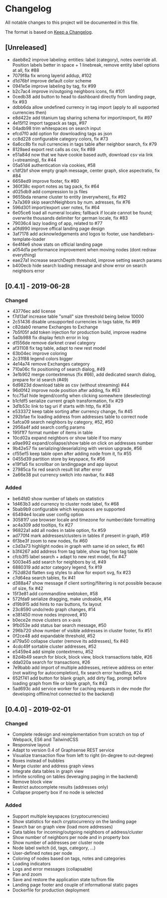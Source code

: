 # Changelog
All notable changes to this project will be documented in this file.

The format is based on [Keep a Changelog](https://keepachangelog.com/en/1.0.0/).

## [Unreleased]

* daeb8e2 improve labeling: entities: label (category), notes override all. Position labels better in space + 1 linebreak, remove entity label options at all, fix #88
* 7079f8a fix wrong layerid addup, #102
* d1d76bf improve default color scheme
* 0941e5e improve labeling by tag, fix #99
* b2c7ac4 improve in/outgoing neighbors icons, fix #101
* 0cedb38 add button to head to dashboard directly from landing page, fix #93
* ddbb6da allow undefined currency in tag import (apply to all supported currencies then)
* e8d422e add titanium tag sharing schema for import/export, fix #97
* 4e15f12 import tagpack as tags, #97
* 04adb98 trim whitespaces on search input
* efcd7f0 add option for downloading tags as json
* cc8d228 configurable category colors, fix #73
* 6a6cc8b fix null currencies in tags table after neighbor search, fix #79
* 8129aed export rest calls as csv, fix #89
* e51a84d now that we have cookie based auth, download csv via link (=streaming), fix #44
* 05a51d4 authentication via cookies, #58
* c1df2bf show empty graph message, center graph, slice aspectratio, fix #84
* 6658ed9 improve footer, fix #80
* 360f38c export notes as tag pack, fix #64
* d025db9 add compression to js files
* 9655bda rename cluster to entity (everywhere), fix #92
* 7a7a369 skip searchNeighbors by num. adresses, fix #76
* 596d301 import/export user notes, fix #64
* 6e05ce6 load all numeral locales; fallback if locale cannot be found; overwrite thousands delimiter for german locale, fix #83
* 79036c4 lazy loading of app, related to #77
* a0fd990 improve offical landing page design
* 3af7178 add acknowledgements and logos to footer, use handlebars-template-loader
* 6e4f4e6 show stats on official landing page
* a054d1a performance improvement when moving nodes (dont redraw everything)
* eae27a1 increase searchDepth threshold, improve setting search params
* b400ecb hide search loading message and show error on search neighbors error

## [0.4.1] - 2019-06-28
### Changed
* 43776ec add license
* f7d13af increase table "small" size threshold being below 10000
* 2c51436 disable unsupported currencies in tags table, fix #69
* c82dab0 rename Exchanges to Exchange
* 7b5f05f add token injection for production build, improve readme
* 5a0b988 fix display fetch error in log
* d1556de remove darknet crawl category
* af31108 fix tag table, adapt to new rest model
* 63b04ec improve coloring
* 2c31f88 legend colors bigger
* 4e14a74 remove Exchanges category 
* 710a06c fix positioning of search dialog, #49
* 3e1b902 merge contextmenus (fix #66), add dedicated search dialog, prepare for id search (#49)
* 6d9823d download table as csv (without streaming) #44
* 96d0f42 improve node position after adding, fix #63
* fcc75a1 hide legend/config when clicking somewhere (deselecting)
* b1cfdf5 serialize current graph transformation, fix #29
* 3d1b53c link to tag uri if starts with http, fix #38
* e533372 keep table sorting after currency change, fix #45
* 292bfae fix loading address from addresses table to correct node
* 5afca09 search neighbors by category, #52, #50
* 2956a4f add search config params
* 195f1f7 format number of items in table
* 10cd02a expand neighbors or show table if too many
* a9ae992 expand/collapse/show table on click on addresses number
* 9b42e57 fix serializing/deserializing with version upgrade, #56
* cf55ef5 keep table open after adding node from it, fix #55
* 0455d39 partition store by keyspace, fix #56
* e19f1a5 fix scrollbar on landingpage and app layout
* 27985ca fix red search result list after error
* 2a66e38 put currency switch into navbar, fix #48
### Added
* be64fd0 show number of labels on statistics
* 1d463b3 add currency to cluster node label, fix #68
* 5bab9b9 configurable which keyspaces are supported 
* 65494e4 locale user config option
* 30581f7 use browser locale and timezone for number/date formatting
* ac4a309 add tooltips, fix #27
* 96822a1 add all nodes in table option, fix #59
* ad770f4 mark addresses/clusters in tables if present in graph, #59
* 6f3be3f zoom to new nodes, fix #60
* c3d3a73 highlight nodes in graph with same id on select, fix #61
* b3f4267 add address from tag table, show tag from tag table
* cfcb3f5 label search + adapt to new rest model, fix #47
* 5003e45 add search for neighbors by id, #49
* 6880319 add actor category legend, fix #19
* 752d82d flatten svg styles to allow for export svg, fix #23
* c7d64ea search tables, fix #41
* d388a47 show message if client sorting/filtering is not possible because of size, fix #42
* 15f3e81 add commandline webtoken, #58
* 572fda9 serialize dragging, make undoable, #14
* d19b915 add hints to nav buttons, fix layout
* 23c8590 undo/redo graph changes, #14
* e381450 move nodes improved, #10
* b0ece2e move clusters on x-axis
* 9fb053e add status bar search message, #50
* 296b720 show number of visible addresses in cluster footer, fix #51
* 0f2ce48 add expandable threshold, #52
* a179a50 collapse cluster (remove its addresses), fix #40
* 4cdc49f sortable cluster addresses, #52
* e5459e4 add simple contextmenu, #52
* 82d4b49 search for block, block view, block transactions table, #26
* dda020a search for transactions, #26
* 7e9babb add import of multiple addresses, retrieve address on enter (not waiting for autocompletion), fix search error handling, #24
* 652f741 add button for blank graph, add dirty flag, prompt before loading graph from file or blank graph, fix #43
* 5ad693c add service worker for caching requests in dev mode (for developing offline/not connected to the backend)

## [0.4.0] - 2019-02-01
### Changed
- Complete redesign and reimplementation from scratch on top of Webpack, ES6 and TailwindCSS
- Responsive layout
- Adapt to version 0.4 of Graphsense REST service
- Visualize transaction flow from left to right (in-degree to out-degree)
- Boxes instead of bubbles 
- Merge cluster and address graph views
- Integrate data tables in graph view 
- Infinite scrolling on tables (leveraging paging in the backend)
- Remove block view
- Restrict autocomplete results (addresses only)
- Collapse property box if no node is selected
### Added
- Support multiple keyspaces (cryptocurrencies)
- Show statistics for each cryptocurrency on the landing page
- Search bar on graph view (load more addresses)
- Data tables for incoming/outgoing neighbors of address/cluster
- Show number of neighbors per node and in property box
- Show number of addresses per cluster node
- Node label switch (id, tags, category, ...)
- User-defined notes per node
- Coloring of nodes based on tags, notes and categories
- Loading indicators
- Logs and error messages (collapsable)
- Pan and zoom
- Save and restore the application state to/from file
- Landing page footer and couple of informational static pages 
- Dockerfile for production deployment
